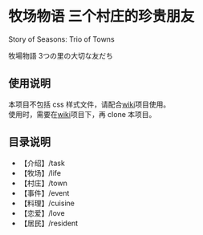 # 牧场物语 三个村庄的珍贵朋友

Story of Seasons: Trio of Towns

牧場物語 3つの里の大切な友だち

## 使用说明

本项目不包括 css 样式文件，请配合[wiki](https://github.com/mineraltown/wiki)项目使用。  
使用时，需要在[wiki](https://github.com/mineraltown/wiki)项目下，再 clone 本项目。

## 目录说明

- 【介绍】/task
- 【牧场】/life
- 【村庄】/town
- 【事件】/event
- 【料理】/cuisine
- 【恋爱】/love
- 【居民】/resident
